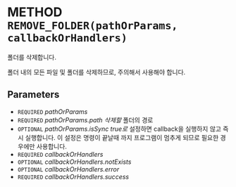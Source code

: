 # METHOD `REMOVE_FOLDER(pathOrParams, callbackOrHandlers)`
폴더를 삭제합니다.

폴더 내의 모든 파일 및 폴더를 삭제하므로, 주의해서 사용해야 합니다.

## Parameters
* `REQUIRED` *pathOrParams*
* `REQUIRED` *pathOrParams.path	삭제할* 폴더의 경로
* `OPTIONAL` *pathOrParams.isSync	true로* 설정하면 callback을 실행하지 않고 즉시 실행합니다. 이 설정은 명령이 끝날때 까지 프로그램이 멈추게 되므로 필요한 경우에만 사용합니다.
* `REQUIRED` *callbackOrHandlers*
* `OPTIONAL` *callbackOrHandlers.notExists*
* `OPTIONAL` *callbackOrHandlers.error*
* `REQUIRED` *callbackOrHandlers.success*
